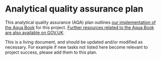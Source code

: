 # Analytical quality assurance plan

This analytical quality assurance (AQA) plan outlines [our implementation of the
Aqua Book][aqua-book] for this project. [Further resources related to the Aqua Book
are also available on GOV.UK][aqua-book-resources].

This is a living document, and should be updated and/or modified as necessary. For
example if new tasks not listed here become relevant to project success, please add
them to this plan.

[aqua-book]: https://www.gov.uk/government/publications/the-aqua-book-guidance-on-producing-quality-analysis-for-government
[aqua-book-resources]: https://www.gov.uk/government/collections/aqua-book-resources
